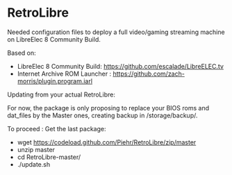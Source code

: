 # RetroLibre
Needed configuration files to deploy a full video/gaming streaming machine on LibreElec 8 Community Build.

Based on:
- LibreElec 8 Community Build: https://github.com/escalade/LibreELEC.tv
- Internet Archive ROM Launcher : https://github.com/zach-morris/plugin.program.iarl

Updating from your actual RetroLibre:

For now, the package is only proposing to replace your BIOS roms and dat_files by the Master ones, creating backup in /storage/backup/.

To proceed :
Get the last package:
- wget https://codeload.github.com/Piehr/RetroLibre/zip/master
- unzip master
- cd RetroLibre-master/
- ./update.sh

